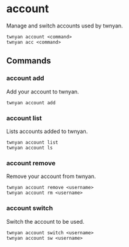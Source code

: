 # account

Manage and switch accounts used by twnyan.

```
twnyan account <command>
twnyan acc <command>
```

## Commands

### account add

Add your account to twnyan.

```
twnyan account add
```

### account list

Lists accounts added to twnyan.

```
twnyan account list
twnyan account ls
```

### account remove

Remove your account from twnyan.

```
twnyan account remove <username>
twnyan account rm <username>
```

### account switch

Switch the account to be used.

```
twnyan account switch <username>
twnyan account sw <username>
```
